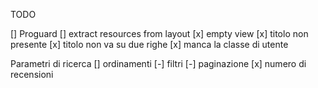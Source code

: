 TODO

[] Proguard
[] extract resources from layout
[x] empty view
[x] titolo non presente
[x] titolo non va su due righe
[x] manca la classe di utente


Parametri di ricerca
[] ordinamenti
[-] filtri
[-] paginazione
[x] numero di recensioni
